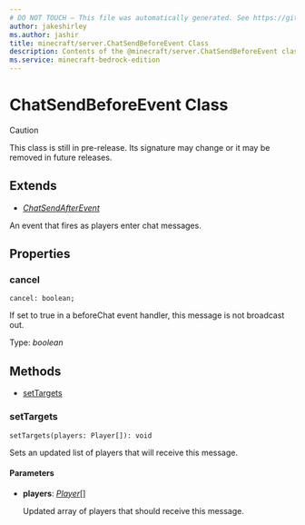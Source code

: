 ```yaml
---
# DO NOT TOUCH — This file was automatically generated. See https://github.com/mojang/minecraftapidocsgenerator to modify descriptions, examples, etc.
author: jakeshirley
ms.author: jashir
title: minecraft/server.ChatSendBeforeEvent Class
description: Contents of the @minecraft/server.ChatSendBeforeEvent class.
ms.service: minecraft-bedrock-edition
---
```

# ChatSendBeforeEvent Class

> [!CAUTION]
> This class is still in pre-release.  Its signature may change or it may be removed in future releases.

## Extends
- [*ChatSendAfterEvent*](ChatSendAfterEvent.md)

An event that fires as players enter chat messages.

## Properties

### **cancel**
`cancel: boolean;`

If set to true in a beforeChat event handler, this message is not broadcast out.

Type: *boolean*

## Methods
- [setTargets](#settargets)

### **setTargets**
`
setTargets(players: Player[]): void
`

Sets an updated list of players that will receive this message.

#### **Parameters**
- **players**: [*Player*](Player.md)[]
  
  Updated array of players that should receive this message.
